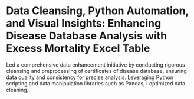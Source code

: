 # Data Cleansing, Python Automation, and Visual Insights: Enhancing Disease Database Analysis with Excess Mortality Excel Table
Led a comprehensive data enhancement initiative by conducting rigorous cleansing and preprocessing of certificates of disease database, ensuring data quality and consistency for precise analysis. Leveraging Python scripting and data manipulation libraries such as Pandas, I optimized data cleaning. 
